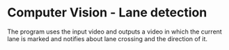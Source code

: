 # Computer Vision - Lane detection

The program uses the input video and outputs a video in which the current lane is marked and notifies about lane crossing and the direction of it.
